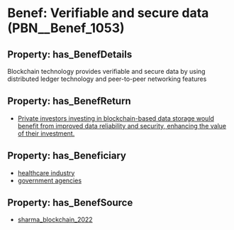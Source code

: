 # Benef: __Verifiable and secure data__ (PBN__Benef_1053)

## Property: has_BenefDetails

Blockchain technology provides verifiable and secure data by using distributed ledger technology and peer-to-peer networking features

## Property: has_BenefReturn

* [Private investors investing in blockchain-based data storage would benefit from improved data reliability and security, enhancing the value of their investment.](../BenefReturn/PBN__BenefReturn_1174)

## Property: has_Beneficiary

* [healthcare industry](../Stakeholder/PBN__Stakeholder_423)
* [government agencies](../Stakeholder/PBN__Stakeholder_55)

## Property: has_BenefSource

* [sharma_blockchain_2022](../Article/PBN__Article_219)

